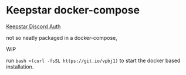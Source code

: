 # Keepstar docker-compose
[Keepstar Discord Auth](https://github.com/shibdib/keepstar)

not so neatly packaged in a docker-compose, 

WIP

run `bash <(curl -fsSL https://git.io/vpbj1)` to start the docker based installation.


